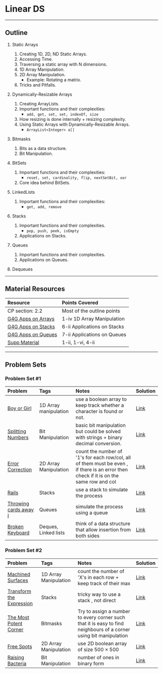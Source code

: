 # Linear DS
---
## Outline
1. Static Arrays
	 1. Creating 1D, 2D, ND Static Arrays.
	 2. Accessing Time.
	 3. Traversing a static array with N dimensions.
	 4. 1D Array Manipulation.
	 5. 2D Array Manipulation.
	 	* Example: Rotating a matrix.
	 6. Tricks and Pitfalls.
	 
2. Dynamically-Resizable Arrays
	 1. Creating ArrayLists.
	 2. Important functions and their complexities:
	 	* `add, get, set, set, indexOf, size`
	 2. How resizing is done internally + resizing complexity.
	 5. Using Static Arrays with Dynamically-Resizable Arrays.
	 	* `ArrayList<Integer> a[]`
		
3. Bitmasks
	1. Bits as a data structure.
	2. Bit Manipulation.	
	
4. BitSets
	1. Important functions and their complexities:
		* `reset, set, cardinality, flip, nextSetBit, xor`
	2. Core idea behind BitSets.
	
5. LinkedLists
	1. Important functions and their complexities:
		* `get, add, remove`
		
6. Stacks
	1. Important functions and their complexities.
		* `pop, push, peek, isEmpty`
	2. Applications on Stacks.
	
7. Queues
	1. Important functions and their complexities.
	2. Applications on Queues.
	
8. Dequeues
	
---
## Material Resources
| Resource                  | Points Covered                  |
|:------------------------- |:--------------------------------|
|CP section: 2.2            | Most of the outline points           |
|[G4G Apps on Arrays](https://www.geeksforgeeks.org/array-data-structure/)            | 1-iv 1D Array Manipulation           |
|[G4G Apps on Stacks](https://www.geeksforgeeks.org/stack-data-structure/)            | 6-ii Applications on Stacks           |
|[G4G Apps on Queues](https://www.geeksforgeeks.org/queue-data-structure/)            | 7-ii Applications on Queues           |
|[Supp Material](https://github.com/AhmadElsagheer/Competitive-programming-library/blob/master/curriculum/outlines/data_structures/linear_ds_supps.md)| 1-ii, 1-vi, 4-ii |

---
## Problem Sets
### Problem Set #1

| Problem        | Tags          | Notes  | Solution |
|:------------- |:-------------|:-----|:--------|
| [Boy or Girl](http://codeforces.com/problemset/problem/236/A)      |  1D Array manipulation   | use a boolean array to keep track whether a character is found or not.    | [Link](http://codeforces.com/contest/236/submission/33829251) |
| [Splitting Numbers](https://uva.onlinejudge.org/index.php?option=com_onlinejudge&Itemid=8&page=show_problem&problem=3084)      |  Bit Manipulation   | basic bit manipulation but could be solved with strings + binary decimal conversion.   | [Link](https://ideone.com/VcuwoQ) |
| [Error Correction](https://uva.onlinejudge.org/index.php?option=onlinejudge&page=show_problem&problem=482)      |  2D Array Manipulation    | count the number of '1's for each row/col, all of them must be even , if there is an error then check if it is on the same row and col   | [Link](https://github.com/izharishaksa/UVa-Solution/blob/master/src/datastructures/builtin/Problem541YES.java) |
| [Rails](https://uva.onlinejudge.org/index.php?option=com_onlinejudge&Itemid=8&page=show_problem&problem=455)      |  Stacks    | use a stack to simulate the process   | [Link](https://ideone.com/qetrPf) |
| [Throwing cards away I](https://uva.onlinejudge.org/index.php?option=com_onlinejudge&Itemid=8&page=show_problem&problem=1876)      | Queues    | simulate the process using a queue   | [Link](https://ideone.com/RbaMDN) |
| [Broken Keyboard](https://uva.onlinejudge.org/index.php?option=com_onlinejudge&Itemid=8&page=show_problem&problem=3139)      |  Deques, Linked lists    | think of a data structure that allow insertion from both sides   | [Link](https://ideone.com/tuKwEl) |

### Problem Set #2

| Problem        | Tags          | Notes  | Solution |
|:------------- |:-------------|:-----|:--------|
| [Machined Surfaces](https://uva.onlinejudge.org/index.php?option=com_onlinejudge&Itemid=8&page=show_problem&problem=355)      |  1D Array Manipulation    | count the number of 'X's in each row + keep track of their max   | [Link](https://ideone.com/VK956q) |
| [Transform the Expression](http://www.spoj.com/problems/ONP/)      |  Stacks    | tricky way to use a stack , not direct   | [Link](https://ideone.com/urywUI) |
| [The Most Potent Corner](https://uva.onlinejudge.org/index.php?option=com_onlinejudge&Itemid=8&page=show_problem&problem=1205)      | Bitmasks    | Try to assign a number to every corner such that it is easy to find neighbours of a corner using bit manipulation   | [Link](https://ideone.com/QTrOoD) |
| [Free Spots](https://uva.onlinejudge.org/index.php?option=onlinejudge&page=show_problem&problem=1644)      |  2D Array Manipulation    | use 2D boolean array of size 500 × 500   | [Link](https://github.com/fernandohbc/MyPCS/blob/master/uvaonlinejudge/src/volume_cvii/P10703_FreeSpots.java) |
| [Raising Bacteria](http://codeforces.com/problemset/problem/579/A)      |  Bit Manipulation    | number of ones in binary form   | [Link](http://codeforces.com/contest/579/submission/34000657) |
